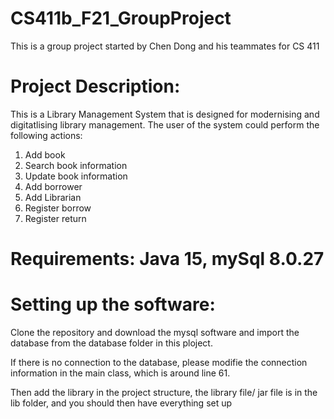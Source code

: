 # CS411b_F21_GroupProject
This is a group project started by Chen Dong and his teammates for CS 411

# Project Description:
  This is a Library Management System that is designed for modernising and digitatlising library management. 
  The user of the system could perform the following actions:
  1. Add book
  2. Search book information
  3. Update book information
  4. Add borrower
  5. Add Librarian
  6. Register borrow
  7. Register return
  
# Requirements: Java 15, mySql 8.0.27

# Setting up the software:
  Clone the repository and download the mysql software and import the database from the database folder in this ploject.
    
  If there is no connection to the database, please modifie the connection information in the main class, which is around line 61.
  
  Then add the library in the project structure, the library file/ jar file is in the lib folder, and you should then have everything set up
   

